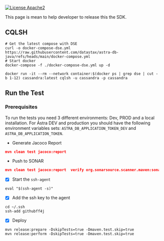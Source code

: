 
[![License Apache2](https://img.shields.io/hexpm/l/plug.svg)](http://www.apache.org/licenses/LICENSE-2.0)

This page is mean to help developer to release this the SDK.

## CQLSH

```console
# Get the latest compose with DSE
curl -o docker-compose-dse.yml https://raw.githubusercontent.com/datastax/astra-db-java/refs/heads/main/docker-compose.yml
# Start docker
docker-compose -f ./docker-compose-dse.yml up -d   
```
```
docker run -it --rm --network container:$(docker ps | grep dse | cut -b 1-12) cassandra:latest cqlsh -u cassandra -p cassandra
```

## Run the Test

### Prerequisites

To run the tests you need 3 different environments: Dev, PROD and a local installation. For Astra DEV and production you should have the following environment variables sets: `ASTRA_DB_APPLICATION_TOKEN_DEV` and `ASTRA_DB_APPLICATION_TOKEN`.

- Generate Jacoco Report
```json
mvn clean test jacoco:report 
```

- Push to SONAR
```json
mvn clean test jacoco:report  verify org.sonarsource.scanner.maven:sonar-maven-plugin:sonar -Dsonar.projectKey=clun_astra-db-java
```

- [x] Start the `ssh-agent`

```console
eval "$(ssh-agent -s)"
```
- [x] Add the ssh key to the agent

```console
cd ~/.ssh
ssh-add githubff4j
```

- [x] Deploy

```console
mvn release:prepare -DskipTests=true -Dmaven.test.skip=true
mvn release:perform -DskipTests=true -Dmaven.test.skip=true
```


